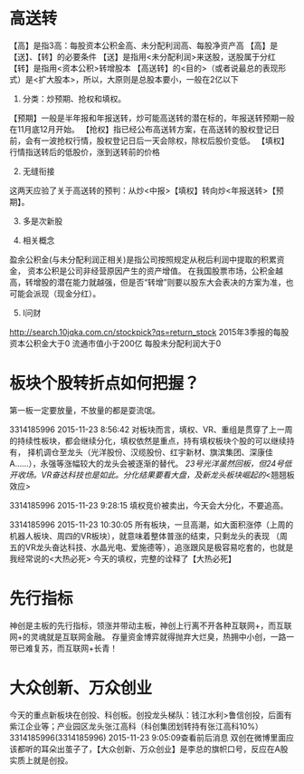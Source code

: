 
# 高送转

【高】是指3高：每股资本公积金高、未分配利润高、每股净资产高
【高】是【送】、【转】的必要条件
【送】是指用<未分配利润>来送股，送股属于分红
【转】是指用<资本公积>转增股本
【高送转】的<目的>（或者说最总的表现形式）是<扩大股本>，所以，大原则是总股本要小，一般在2亿以下

1. 分类：炒预期、抢权和填权。

【预期】一般是半年报和年报送转，炒可能高送转的潜在标的，年报送转预期一般在11月底12月开始。
【抢权】指已经公布高送转方案，在高送转的股权登记日前，会有一波抢权行情，股权登记日后一天会除权，除权后股价变低。
【填权】行情指送转后的低股价，涨到送转前的价格

2. 无缝衔接

这两天应验了关于高送转的预判：从炒<中报>【填权】转向炒<年报送转>【预期】。

3. 多是次新股

4. 相关概念

盈余公积金(与未分配利润正相关)是指公司按照规定从税后利润中提取的积累资金，
资本公积是公司非经营原因产生的资产增值。
在我国股票市场，公积金越高，转增股的潜在能力就越强，但是否“转增”则要以股东大会表决的方案为准，也可能会派现（现金分红）。

5. I问财

http://search.10jqka.com.cn/stockpick?qs=return_stock
2015年3季报的每股资本公积金大于0 流通市值小于200亿 每股未分配利润大于0


# 板块个股转折点如何把握？

第一板一定要放量，不放量的都是耍流氓。

3314185996 2015-11-23 8:56:42
对板块而言，填权、VR、重组是贯穿了上一周的持续性板块，都会继续分化，填权依然是重点，持有填权板块个股的可以继续持有，
择机调仓至龙头（光洋股份、汉缆股份、红宇新材、旗滨集团、深康佳A……），永强等涨幅较大的龙头会被逐渐的替代。
_23号光洋虽然回板，但24号低开收场。VR奋达科技也是如此。分化结果要看大盘，及新龙头板块崛起的_<翘翘板效应>

3314185996 2015-11-23 9:28:15 
填权竞价被卖出，今天会大分化，不要追高。

3314185996 2015-11-23 10:30:05
所有板块，一旦高潮，如大面积涨停（上周的机器人板块、周四的VR板块），就意味着整体普涨的结束，只剩龙头的表现
（周五的VR龙头奋达科技、水晶光电、爱施德等），追涨跟风是极容易吃套的，也就是我经常说的<大热必死>
今天的填权，完整的诠释了【大热必死】

# 先行指标

神创是主板的先行指标，领涨并带动主板，神创上行离不开各种互联网+，而互联网+的灵魂就是互联网金融。
存量资金博弈就得抛弃大烂臭，热拥中小创，一路一带已难复苏，而互联网+长青！

# 大众创新、万众创业

今天的重点新板块在创投、科创板。创投龙头梯队：钱江水利>鲁信创投，后面有紫江企业等；产业园区龙头张江高科（科创集团划转持有张江高科10%）
3314185996(3314185996) 2015-11-23 9:05:09查看前后消息
双创在微博里面应该都听的耳朵出茧子了，【大众创新、万众创业】是李总的旗帜口号，反应在A股实质上就是创投。

